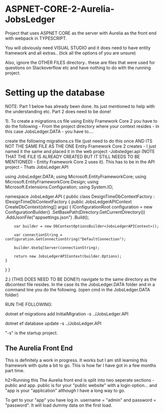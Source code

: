 # ASPNET-CORE-2-Aurelia-JobsLedger
Project that uses ASPNET CORE as the server with Aurelia as the front end with webpack in TYPESCRIPT.

You will obviously need VISUAL STUDIO and it does need to have entity framework and all extras.. (tick all the options of you are unsure)

Also, ignore the OTHER FILES directory.. these are files that were used for questions on Stackoverflow etc and have nothing to do with the running project.

<h1>Setting up the database</h1>
NOTE: Part 1 below has already been done. Its just mentioned to help with the understanding etc. Part 2 does need to be done!

1). To create a migrations.cs file using Enitiy Framework Core 2 you have to do the following - From the project directory where your context resides - in this case JobsLedger.DATA - you have to....

create the following migrations.cs file (just need to do this once AND ITS NOT THE SAME FILE AS THE ONE Entity Framework Core 2 creates - I just named it the same and placed it in the web project -Jobsledger.api (NOTE THAT THE FILE IS ALREADY CREATED BUT IT STILL NEEDS TO BE MENTIONED) - Entity Framework Core 2 uses it). This has to be in the API project - Thats JobsLedger.API

using JobsLedger.DATA;
using Microsoft.EntityFrameworkCore;
using Microsoft.EntityFrameworkCore.Design;
using Microsoft.Extensions.Configuration;
using System.IO;

namespace JobsLedger.API
{
public class DesignTimeDbContextFactory : IDesignTimeDbContextFactory
{
public JobsLedgerAPIContext CreateDbContext(string[] args)
{
IConfigurationRoot configuration = new ConfigurationBuilder()
.SetBasePath(Directory.GetCurrentDirectory())
.AddJsonFile("appsettings.json")
.Build();

        var builder = new DbContextOptionsBuilder<JobsLedgerAPIContext>();

        var connectionString = configuration.GetConnectionString("DefaultConnection");

        builder.UseSqlServer(connectionString);

        return new JobsLedgerAPIContext(builder.Options);
    }
}
}

2.) (THIS DOES NEED TO BE DONE!!)
navigate to the same directory as the dbcontext file resides. In the case its the JobsLedger.DATA folder and in a command line you do the following. (open cmd in the JobsLedger.DATA folder)

 RUN THE FOLLOWING: 

dotnet ef migrations add InitialMigration -s ../JobsLedger.API

dotnet ef database update -s ../JobsLedger.API

"-s" is the startup project.

<h2>The Aurelia Front End</h2>
This is definitely a work in progress. It works but I am still learning this framework with quite a bit to go. This is how far I have got in a few months part time.

h2>Running this</h2>
The Aurelia front end is split into two seperate sections - public and app. public is for your "public website" with a login option... and "app is your "application" although I have a long way to go.

To get to your "app" you have log in. username = "admin" and password = "password". It will load dummy data on the first load.
